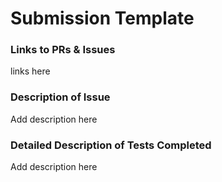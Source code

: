 # Submission Template

### Links to PRs & Issues

links here

### Description of Issue

Add description here

### Detailed Description of Tests Completed

Add description here
